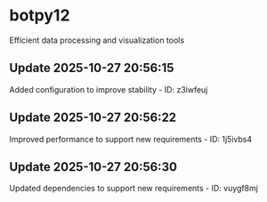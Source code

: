 # botpy12
Efficient data processing and visualization tools

## Update 2025-10-27 20:56:15
Added configuration to improve stability - ID: z3iwfeuj


## Update 2025-10-27 20:56:22
Improved performance to support new requirements - ID: 1j5ivbs4


## Update 2025-10-27 20:56:30
Updated dependencies to support new requirements - ID: vuygf8mj

